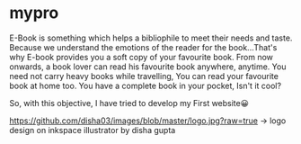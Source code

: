# mypro

E-Book is something which helps a bibliophile to meet their needs and taste. Because we understand the emotions of the reader for the book...That's why E-book provides you a soft copy of your favourite book. From now onwards, a book lover can read his favourite book anywhere, anytime. You need not carry heavy books while travelling, You can read your favourite book at home too. You have a complete book in your pocket, Isn't it cool?

So, with this objective, I have tried to develop my First website😀


https://github.com/disha03/images/blob/master/logo.jpg?raw=true
-> logo design on inkspace illustrator by disha gupta

